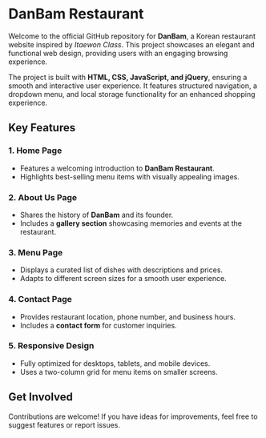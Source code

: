 # DanBam Restaurant

Welcome to the official GitHub repository for **DanBam**, a Korean restaurant website inspired by *Itaewon Class*. This project showcases an elegant and functional web design, providing users with an engaging browsing experience.

The project is built with **HTML, CSS, JavaScript, and jQuery**, ensuring a smooth and interactive user experience. It features structured navigation, a dropdown menu, and local storage functionality for an enhanced shopping experience.

## Key Features

### 1. **Home Page**  
- Features a welcoming introduction to **DanBam Restaurant**.  
- Highlights best-selling menu items with visually appealing images.  

### 2. **About Us Page**  
- Shares the history of **DanBam** and its founder.  
- Includes a **gallery section** showcasing memories and events at the restaurant.  

### 3. **Menu Page**  
- Displays a curated list of dishes with descriptions and prices.  
- Adapts to different screen sizes for a smooth user experience.  

### 4. **Contact Page**  
- Provides restaurant location, phone number, and business hours.  
- Includes a **contact form** for customer inquiries.  

### 5. **Responsive Design**  
- Fully optimized for desktops, tablets, and mobile devices.  
- Uses a two-column grid for menu items on smaller screens.  

## Get Involved  
Contributions are welcome! If you have ideas for improvements, feel free to suggest features or report issues.  
